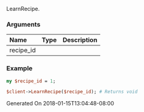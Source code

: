 LearnRecipe.
### Arguments
**Name**|**Type**|**Description**
:---|:---|:---
recipe_id||

### Example

```perl
my $recipe_id = 1;

$client->LearnRecipe($recipe_id); # Returns void
```


Generated On 2018-01-15T13:04:48-08:00